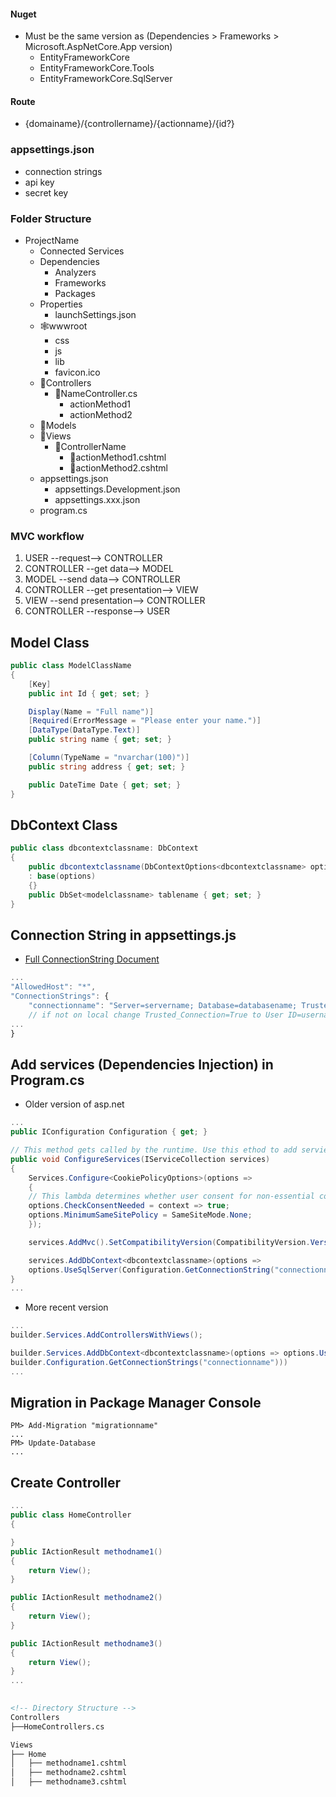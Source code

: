 #### Nuget
- Must be the same version as (Dependencies > Frameworks > Microsoft.AspNetCore.App version)
	- EntityFrameworkCore
	- EntityFrameworkCore.Tools
	- EntityFrameworkCore.SqlServer

#### Route
- {domainame}/{controllername}/{actionname}/{id?}

### appsettings.json
- connection strings
- api key
- secret key

### Folder Structure
- ProjectName
	- Connected Services
	- Dependencies
		- Analyzers
		- Frameworks
		- Packages
	- Properties
		- launchSettings.json <!-- launch profile contains port -->
	- 🕸wwwroot <!-- store static files in project (ex. css, js, images, lib, !cs) -->
		- css
		- js
		- lib
		- favicon.ico
	- 📂Controllers <!-- interact between model and view -->
		- 📄NameController.cs
			- actionMethod1 <!-- return view as actionMethod1.cshtml in views>controller folder -->
			- actionMethod2 <!-- return view as actionMethod2.cshtml in views>controller folder -->
	- 📂Models <!--  data related, table -->
	- 📂Views <!--  user interface -->
		- 📂ControllerName
			- 📄actionMethod1.cshtml
			- 📄actionMethod2.cshtml
	- appsettings.json <!-- connection strings, API key, secret key -->
		- appsettings.Development.json
		- appsettings.xxx.json
	- program.cs <!-- running configuration -->

### MVC workflow
1. USER --request--> CONTROLLER
2. CONTROLLER --get data--> MODEL 
3. MODEL --send data--> CONTROLLER 
4. CONTROLLER --get presentation--> VIEW 
5. VIEW --send presentation--> CONTROLLER 
6. CONTROLLER --response--> USER

## Model Class
```c#
public class ModelClassName
{
	[Key]
	public int Id { get; set; }

	Display(Name = "Full name")]
	[Required(ErrorMessage = "Please enter your name.")]
	[DataType(DataType.Text)]
	public string name { get; set; }

	[Column(TypeName = "nvarchar(100)")]
	public string address { get; set; }

	public DateTime Date { get; set; }
}
```

## DbContext Class
```c#
public class dbcontextclassname: DbContext
{
	public dbcontextclassname(DbContextOptions<dbcontextclassname> options) 
	: base(options)
	{}
	public DbSet<modelclassname> tablename { get; set; } 
}
```


## Connection String in appsettings.js
- <a href="https://learn.microsoft.com/en-us/dotnet/api/system.data.sqlclient.sqlconnection.connectionstring?view=dotnet-plat-ext-6.0" target="_blank">Full ConnectionString Document</a>
```javascript
...
"AllowedHost": "*",
"ConnectionStrings": {
	"connectionname": "Server=servername; Database=databasename; Trusted_Connection=True; MultipleActiveResultSets=True;"
	// if not on local change Trusted_Connection=True to User ID=username; Password=password;
...
}
```
## Add services (Dependencies Injection) in Program.cs
- Older version of asp.net
```c#
...
public IConfiguration Configuration { get; }

// This method gets called by the runtime. Use this ethod to add servies to the container.
public void ConfigureServices(IServiceCollection services)
{
	Services.Configure<CookiePolicyOptions>(options =>
	{
	// This lambda determines whether user consent for non-essential cookies is needed for a given request.
	options.CheckConsentNeeded = context => true;
	options.MinimumSameSitePolicy = SameSiteMode.None;
	});

	services.AddMvc().SetCompatibilityVersion(CompatibilityVersion.Version_2_2);

	services.AddDbContext<dbcontextclassname>(options =>
	options.UseSqlServer(Configuration.GetConnectionString("connectionname")));
}
...
```
- More recent version
```c#
...
builder.Services.AddControllersWithViews();

builder.Services.AddDbContext<dbcontextclassname>(options => options.UseSqlServer(
builder.Configuration.GetConnectionStrings("connectionname")))
...
```

## Migration in Package Manager Console
```
PM> Add-Migration "migrationname"
...
PM> Update-Database
...
```

## Create Controller
```c#
...
public class HomeController
{

}
public IActionResult methodname1()
{
	return View();
}

public IActionResult methodname2()
{
	return View();
}

public IActionResult methodname3()
{
	return View();
}
...
  
```
```markdown
<!-- Directory Structure -->
Controllers
├──HomeControllers.cs

Views
├── Home
│   ├── methodname1.cshtml
│   ├── methodname2.cshtml
│   ├── methodname3.cshtml
```

